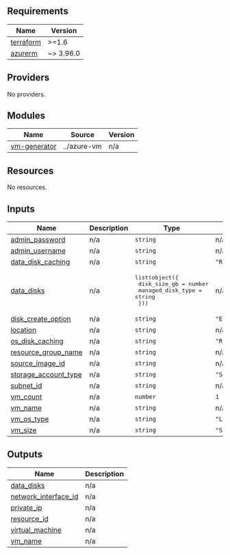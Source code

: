## Requirements

| Name | Version |
|------|---------|
| <a name="requirement_terraform"></a> [terraform](#requirement\_terraform) | >=1.6 |
| <a name="requirement_azurerm"></a> [azurerm](#requirement\_azurerm) | ~> 3.96.0 |

## Providers

No providers.

## Modules

| Name | Source | Version |
|------|--------|---------|
| <a name="module_vm-generator"></a> [vm-generator](#module\_vm-generator) | ../azure-vm | n/a |

## Resources

No resources.

## Inputs

| Name | Description | Type | Default | Required |
|------|-------------|------|---------|:--------:|
| <a name="input_admin_password"></a> [admin\_password](#input\_admin\_password) | n/a | `string` | n/a | yes |
| <a name="input_admin_username"></a> [admin\_username](#input\_admin\_username) | n/a | `string` | n/a | yes |
| <a name="input_data_disk_caching"></a> [data\_disk\_caching](#input\_data\_disk\_caching) | n/a | `string` | `"ReadWrite"` | no |
| <a name="input_data_disks"></a> [data\_disks](#input\_data\_disks) | n/a | <pre>list(object({<br>    disk_size_gb      = number<br>    managed_disk_type = string<br>  }))</pre> | n/a | yes |
| <a name="input_disk_create_option"></a> [disk\_create\_option](#input\_disk\_create\_option) | n/a | `string` | `"Empty"` | no |
| <a name="input_location"></a> [location](#input\_location) | n/a | `string` | n/a | yes |
| <a name="input_os_disk_caching"></a> [os\_disk\_caching](#input\_os\_disk\_caching) | n/a | `string` | `"ReadWrite"` | no |
| <a name="input_resource_group_name"></a> [resource\_group\_name](#input\_resource\_group\_name) | n/a | `string` | n/a | yes |
| <a name="input_source_image_id"></a> [source\_image\_id](#input\_source\_image\_id) | n/a | `string` | n/a | yes |
| <a name="input_storage_account_type"></a> [storage\_account\_type](#input\_storage\_account\_type) | n/a | `string` | `"Standard_LRS"` | no |
| <a name="input_subnet_id"></a> [subnet\_id](#input\_subnet\_id) | n/a | `string` | n/a | yes |
| <a name="input_vm_count"></a> [vm\_count](#input\_vm\_count) | n/a | `number` | `1` | no |
| <a name="input_vm_name"></a> [vm\_name](#input\_vm\_name) | n/a | `string` | n/a | yes |
| <a name="input_vm_os_type"></a> [vm\_os\_type](#input\_vm\_os\_type) | n/a | `string` | `"Linux"` | no |
| <a name="input_vm_size"></a> [vm\_size](#input\_vm\_size) | n/a | `string` | `"Standard_B2s"` | no |

## Outputs

| Name | Description |
|------|-------------|
| <a name="output_data_disks"></a> [data\_disks](#output\_data\_disks) | n/a |
| <a name="output_network_interface_id"></a> [network\_interface\_id](#output\_network\_interface\_id) | n/a |
| <a name="output_private_ip"></a> [private\_ip](#output\_private\_ip) | n/a |
| <a name="output_resource_id"></a> [resource\_id](#output\_resource\_id) | n/a |
| <a name="output_virtual_machine"></a> [virtual\_machine](#output\_virtual\_machine) | n/a |
| <a name="output_vm_name"></a> [vm\_name](#output\_vm\_name) | n/a |
